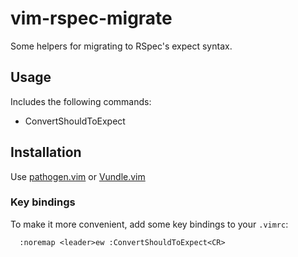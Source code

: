vim-rspec-migrate
===============

Some helpers for migrating to RSpec's expect syntax.

## Usage

Includes the following commands:

* ConvertShouldToExpect

## Installation

Use [pathogen.vim](https://github.com/tpope/vim-pathogen) or [Vundle.vim](https://github.com/gmarik/Vundle.vim)

### Key bindings
To make it more convenient, add some key bindings to your `.vimrc`:

```
  :noremap <leader>ew :ConvertShouldToExpect<CR>
```

